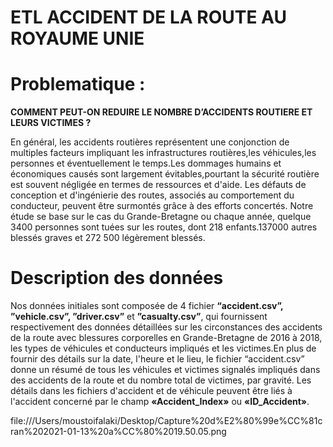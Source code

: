 # ETL ACCIDENT DE LA ROUTE AU ROYAUME UNIE

# Problematique : 

**COMMENT PEUT-ON REDUIRE LE NOMBRE D’ACCIDENTS ROUTIERE ET LEURS VICTIMES ?**

En général, les accidents routières représentent une conjonction de multiples facteurs impliquant
les infrastructures routières,les véhicules,les personnes et éventuellement le temps.Les
dommages humains et économiques causés sont largement évitables,pourtant la sécurité
routière est souvent négligée en termes de ressources et d'aide. Les défauts de conception et
d'ingénierie des routes, associés au comportement du conducteur, peuvent être surmontés grâce
à des efforts concertés.
Notre étude se base sur le cas du Grande-Bretagne ou chaque année, quelque 3400 personnes
sont tuées sur les routes, dont 218 enfants.137000 autres blessés graves et 272 500 légèrement
blessés.

# Description des données

Nos données initiales sont composée de 4 fichier **“accident.csv”, ”vehicle.csv”, ”driver.csv”**
et **”casualty.csv”**, qui fournissent respectivement des données détaillées sur les circonstances
des accidents de la route avec blessures corporelles en Grande-Bretagne de 2016 à 2018, les
types de véhicules et conducteurs impliqués et les victimes.En plus de fournir des détails sur la
date, l'heure et le lieu, le fichier “accident.csv” donne un résumé de tous les véhicules et
victimes signalés impliqués dans des accidents de la route et du nombre total de victimes, par
gravité. Les détails dans les fichiers d'accident et de véhicule peuvent être liés à l'accident
concerné par le champ **«Accident_Index»** ou **«ID_Accident»**.

file:///Users/moustoifalaki/Desktop/Capture%20d%E2%80%99e%CC%81cran%202021-01-13%20a%CC%80%2019.50.05.png
